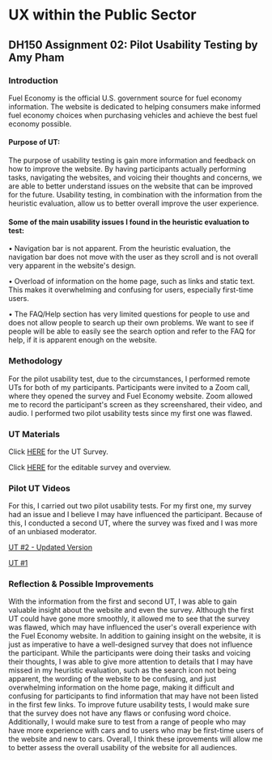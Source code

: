 # UX within the Public Sector 
## DH150 Assignment 02: Pilot Usability Testing by Amy Pham 

### Introduction 
Fuel Economy is the official U.S. government source for fuel economy information. The website is dedicated to helping consumers make informed fuel economy choices when purchasing vehicles and achieve the best fuel economy possible. 

#### Purpose of UT: 
The purpose of usability testing is gain more information and feedback on how to improve the website. By having participants actually performing tasks, navigating the websites, and voicing their thoughts and concerns, we are able to better understand issues on the website that can be improved for the future. Usability testing, in combination with the information from the heuristic evaluation, allow us to better overall improve the user experience. 

#### Some of the main usability issues I found in the heuristic evaluation to test:
• Navigation bar is not apparent. From the heuristic evaluation, the navigation bar does not move with the user as they scroll and is not overall very apparent in the website's design. 

• Overload of information on the home page, such as links and static text. This makes it overwhelming and confusing for users, especially first-time users. 

• The FAQ/Help section has very limited questions for people to use and does not allow people to search up their own problems. We want to see if people will be able to easily see the search option and refer to the FAQ for help, if it is apparent enough on the website. 

### Methodology 
For the pilot usability test, due to the circumstances, I performed remote UTs for both of my participants. Participants were invited to a Zoom call, where they opened the survey and Fuel Economy website. Zoom allowed me to record the participant's screen as they screenshared, their video, and audio. I performed two pilot usability tests since my first one was flawed. 

### UT Materials 
Click [HERE](https://forms.gle/Q526RzEctz5Sbk6v5) for the UT Survey. 

Click [HERE](https://docs.google.com/forms/d/17TG_ZLHN6X8TKxK_IJCZIe5vSSMcy94D_ZYbasQyS8I/edit?usp=sharing) for the editable survey and overview. 

### Pilot UT Videos 
For this, I carried out two pilot usability tests. For my first one, my survey had an issue and I believe I may have influenced the participant. Because of this, I conducted a second UT, where the survey was fixed and I was more of an unbiased moderator. 

[UT #2 - Updated Version](https://drive.google.com/file/d/1pjJ3vGVtenwj2Uv2Y68tdhvuGrCXIjyg/view?usp=sharing)

[UT #1](https://drive.google.com/file/d/1lk_N5WwROyxsyLbiwGQyWq31bfBDF0no/view?usp=sharing)

### Reflection & Possible Improvements
With the information from the first and second UT, I was able to gain valuable insight about the website and even the survey. Although the first UT could have gone more smoothly, it allowed me to see that the survey was flawed, which may have influenced the user's overall experience with the Fuel Economy website. In addition to gaining insight on the website, it is just as imperative to have a well-designed survey that does not influence the participant. While the participants were doing their tasks and voicing their thoughts, I was able to give more attention to details that I may have missed in my heuristic evaluation, such as the search icon not being apparent, the wording of the website to be confusing, and just overwhelming information on the home page, making it difficult and confusing for participants to find information that may have not been listed in the first few links. To improve future usability tests, I would make sure that the survey does not have any flaws or confusing word choice. Additionally, I would make sure to test from a range of people who may have more experience with cars and to users who may be first-time users of the website and new to cars. Overall, I think these iprovements will allow me to better assess the overall usability of the website for all audiences. 
